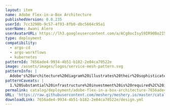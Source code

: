 ```yaml
---
layout: item
name: Adobe Flex-in-a-Box Architecture
publishedVersion: 0.0.235
userId: 7cc3290b-9c57-4f93-8fb0-dbc5664c95a1
userName: Awani Alero
userAvatarURL: https://lh3.googleusercontent.com/a/ACg8ocIsyS9IR90Bo2I56iqRPlYulzglXOKhqczvYvf31sttxczvwuTX=s96-c
type: deployment
compatibility:
  - argo-cd
  - argo-workflows
  - kubernetes
patternId: 7656ade4-9934-4b51-b182-2e04ca70522e
image: /assets/images/logos/service-mesh-pattern.svg
patternInfo: |
  Adobe's%20architecture%20diagram%20illustrates%20their%20sophisticated%20GitOps-based%20service%20delivery%20foundation%20called%20Flex%2C%20which%20orchestrates%20the%20journey%20of%20code%20from%20development%20to%20deployment.%20The%20system%20begins%20with%20Git%20Corp%2C%20where%20developers%20store%20their%20code%20templates%2C%20and%20uses%20a%20GitHub%20app%20to%20forward%20events%20through%20a%20redirect%20service.%20This%20redirect%20service%20then%20intelligently%20distributes%20these%20events%20between%20two%20Flexbox%20instances%20-%20redundant%20processing%20units%20that%20contain%20essential%20components%20like%20Argo%20CD%20for%20continuous%20delivery%2C%20a%20provisioner%20for%20resource%20management%2C%20and%20various%20Argo%20tools%20for%20handling%20events%2C%20workflows%2C%20and%20observability.%0AThe%20architecture%20demonstrates%20Adobe's%20focus%20on%20scalability%20and%20reliability%20through%20its%20dual-Flexbox%20approach%2C%20where%20each%20Flexbox%20can%20communicate%20with%20target%20clusters%20and%20remote%20namespaces.%20The%20system%20includes%20a%20two-way%20%22Relocation%22%20capability%20between%20Flexboxes%2C%20allowing%20for%20workload%20redistribution%20when%20needed.%20The%20right%20side%20of%20the%20diagram%20shows%20how%20everything%20connects%20to%20their%20developer%20portal%20through%20a%20Flex%20backend%2C%20creating%20a%20comprehensive%20CI%2FCD%20system%20that%20manages%20deployments%20across%20their%20infrastructure%20while%20maintaining%20a%20clear%20developer%20experience%20through%20their%20CI%2FCD%20interface%20plugin.
patternCaveats: |
  1.%20Substantial%20infrastructure%20investment%20is%20required%2C%20including%20multiple%20Kubernetes%20clusters%2C%20robust%20cloud%20resources%2C%20and%20high-availability%20components%20for%20critical%20services%20like%20the%20Redirect%20Service.%0A2.%20Custom%20development%20is%20necessary%20for%20several%20components%20(Provisioner%2C%20observability%20tools%2C%20and%20developer%20portal%20integrations)%2C%20requiring%20significant%20engineering%20resources%20and%20expertise%20in%20GitOps%2C%20Kubernetes%2C%20and%20the%20Argo%20project%20suite.%0A3.%20Operational%20complexity%20increases%20dramatically%20with%20multiple%20Flexboxes%2C%20demanding%20sophisticated%20monitoring%20systems%20and%20clear%20procedures%20for%20service%20migration%20and%20disaster%20recovery.%0A4.%20Cost%20implications%20are%20significant%20due%20to%20multiple%20control%20planes%2C%20cross-cluster%20communication%2C%20storage%20requirements%2C%20and%20the%20need%20for%20dedicated%20platform%20engineering%20teams.%0A5.%20Security%20and%20maintenance%20overhead%20must%20be%20carefully%20considered%2C%20including%20multi-tenant%20isolation%2C%20secrets%20management%20across%20clusters%2C%20regular%20upgrades%2C%20and%20comprehensive%20disaster%20recovery%20procedures.
permalink: catalog/deployment/adobe-flex-in-a-box-architecture-7656ade4-9934-4b51-b182-2e04ca70522e.html
URL: 'https://raw.githubusercontent.com/meshery/meshery.io/master/catalog/7656ade4-9934-4b51-b182-2e04ca70522e/0.0.235/design.yml'
downloadLink: 7656ade4-9934-4b51-b182-2e04ca70522e/design.yml
---
```

